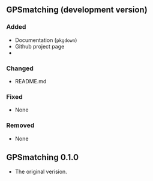 ## GPSmatching (development version)

### Added

* Documentation (`pkgdown`)
* Github project page
* 

### Changed

* README.md

### Fixed

* None

### Removed

* None

## GPSmatching 0.1.0

* The original verision.
